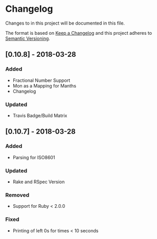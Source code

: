 # Changelog
Changes to in this project will be documented in this file.

The format is based on [Keep a Changelog](http://keepachangelog.com/en/1.0.0/)
and this project adheres to [Semantic Versioning](http://semver.org/spec/v2.0.0.html).

## [0.10.8] - 2018-03-28
### Added
- Fractional Number Support
- Mon as a Mapping for Manths
- Changelog
### Updated
- Travis Badge/Build Matrix

## [0.10.7] - 2018-03-28
### Added
- Parsing for ISO8601
### Updated
- Rake and RSpec Version
### Removed
- Support for Ruby < 2.0.0
### Fixed
- Printing of left 0s for times < 10 seconds
